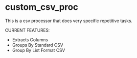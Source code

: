 # custom_csv_proc
This is a csv processor that does very specific repetitive tasks.

CURRENT FEATURES: 
- Extracts Columns
- Groups By Standard CSV
- Group By List Format CSV
